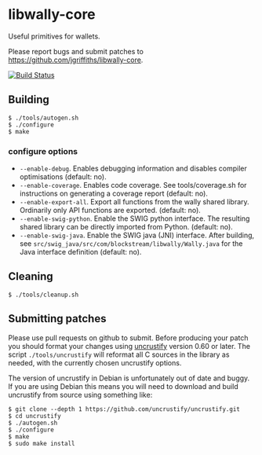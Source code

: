 # libwally-core
Useful primitives for wallets.

Please report bugs and submit patches to https://github.com/jgriffiths/libwally-core.

[![Build Status](https://travis-ci.org/jgriffiths/libwally-core.svg?branch=master)](https://travis-ci.org/jgriffiths/libwally-core)

## Building

```
$ ./tools/autogen.sh
$ ./configure
$ make
```

### configure options

- `--enable-debug`. Enables debugging information and disables compiler
   optimisations (default: no).
- `--enable-coverage`. Enables code coverage. See tools/coverage.sh for
   instructions on generating a coverage report (default: no).
- `--enable-export-all`. Export all functions from the wally shared library.
   Ordinarily only API functions are exported. (default: no).
- `--enable-swig-python`. Enable the SWIG python interface. The resulting
   shared library can be directly imported from Python. (default: no).
- `--enable-swig-java`. Enable the SWIG java (JNI) interface. After building,
   see `src/swig_java/src/com/blockstream/libwally/Wally.java` for the Java
   interface definition (default: no).

## Cleaning

```
$ ./tools/cleanup.sh
```

## Submitting patches

Please use pull requests on github to submit. Before producing your patch you
should format your changes using [uncrustify](https://github.com/uncrustify/uncrustify.git)
version 0.60 or later. The script `./tools/uncrustify` will reformat all C
sources in the library as needed, with the currently chosen uncrustify options.

The version of uncrustify in Debian is unfortunately out of date and buggy. If
you are using Debian this means you will need to download and build uncrustify
from source using something like:

```
$ git clone --depth 1 https://github.com/uncrustify/uncrustify.git
$ cd uncrustify
$ ./autogen.sh
$ ./configure
$ make
$ sudo make install
```
